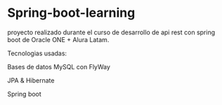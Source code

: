 # Spring-boot-learning
proyecto realizado durante el curso de desarrollo de api rest con spring boot de Oracle ONE + Alura Latam.

Tecnologias usadas:

  Bases de datos MySQL con FlyWay
  
  JPA & Hibernate
  
  Spring boot
  
